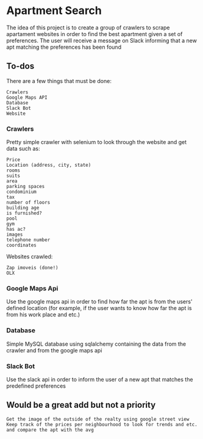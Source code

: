 # Apartment Search

The idea of this project is to create a group of crawlers to scrape apartament websites in order to find the best apartment given a set of preferences. The user will receive a message on Slack informing that a new apt matching the preferences has been found

## To-dos

There are a few things that must be done:

	Crawlers
	Google Maps API
	Database
	Slack Bot
	Website


### Crawlers

Pretty simple crawler with selenium to look through the website and get data such as:

    Price
    Location (address, city, state)
    rooms
    suits
    area
    parking spaces
    condominium
    tax
    number of floors
    building age
    is furnished?
    pool
    gym
    has ac?
    images
    telephone number
    coordinates

Websites crawled:

	Zap imoveis (done!)
	OLX


### Google Maps Api

Use the google maps api in order to find how far the apt is from the users' defined location
(for example, if the user wants to know how far the apt is from his work place and etc.)

### Database

Simple MySQL database using sqlalchemy containing the data from the crawler and from the google maps api

### Slack Bot

Use the slack api in order to inform the user of a new apt that matches the predefined preferences


## Would be a great add but not a priority

	Get the image of the outside of the realty using google street view
	Keep track of the prices per neighbourhood to look for trends and etc. and compare the apt with the avg